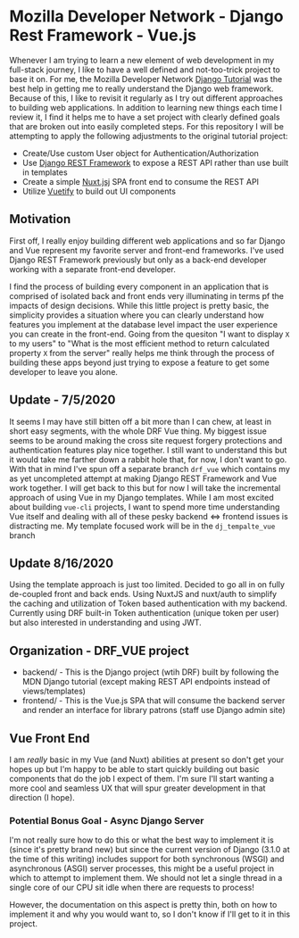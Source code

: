 # Mozilla Developer Network - Django Rest Framework - Vue.js

Whenever I am trying to learn a new element of web development in my full-stack journey, I like to have a well defined and not-too-trick project to base it on. For me, the Mozilla Developer Network [Django Tutorial](https://developer.mozilla.org/en-US/docs/Learn/Server-side/Django) was the best help in getting me to really understand the Django web framework. Because of this, I like to revisit it regularly as I try out different approaches to building web applications. In addition to learning new things each time I review it, I find it helps me to have a set project with clearly defined goals that are broken out into easily completed steps. For this repository I will be attempting to apply the following adjustments to the original tutorial project:

- Create/Use custom User object for Authentication/Authorization
- Use [Django REST Framework](https://www.django-rest-framework.org/) to expose a REST API rather than use built in templates
- Create a simple [Nuxt.jsj](https://nuxtjs.org/) SPA front end to consume the REST API
- Utilize [Vuetify](https://vuetifyjs.com/en/) to build out UI components

## Motivation

First off, I really enjoy building different web applications and so far Django and Vue represent my favorite server and front-end frameworks. I've used Django REST Framework previously but only as a back-end developer working with a separate front-end developer.

I find the process of building every component in an application that is comprised of isolated back and front ends very illuminating in terms pf the impacts of design decisions. While this little project is pretty basic, the simplicity provides a situation where you can clearly understand how features you implement at the database level impact the user experience you can create in the front-end. Going from the quesiton "I want to display `X` to my users" to "What is the most efficient method to return calculated property `X` from the server" really helps me think through the process of building these apps beyond just trying to expose a feature to get some developer to leave you alone.

## Update - 7/5/2020

It seems I may have still bitten off a bit more than I can chew, at least in short easy segments, with the whole DRF Vue thing. My biggest issue seems to be around making the cross site request forgery protections and authentication features play nice together. I still want to understand this but it would take me farther down a rabbit hole that, for now, I don't want to go. With that in mind I've spun off a separate branch `drf_vue` which contains my as yet uncompleted attempt at making Django REST Framework and Vue work together. I will get back to this but for now I will take the incremental approach of using Vue in my Django templates. While I am most excited about building `vue-cli` projects, I want to spend more time understanding Vue itself and dealing with all of these pesky backend <=> frontend issues is distracting me. My template focused work will be in the `dj_tempalte_vue` branch

## Update 8/16/2020

Using the template approach is just too limited. Decided to go all in on fully de-coupled front and back ends. Using NuxtJS and nuxt/auth to simplify the caching and utilization of Token based authentication with my backend. Currently using DRF built-in Token authentication (unique token per user) but also interested in understanding and using JWT.

## Organization - DRF_VUE project

- backend/ - This is the Django project (wtih DRF) built by following the MDN Django tutorial (except making REST API endpoints instead of views/templates)
- frontend/ - This is the Vue.js SPA that will consume the backend server and render an interface for library patrons (staff use Django admin site)

## Vue Front End

I am _really_ basic in my Vue (and Nuxt) abilities at present so don't get your hopes up but I'm happy to be able to start quickly building out basic components that do the job I expect of them. I'm sure I'll start wanting a more cool and seamless UX that will spur greater development in that direction (I hope).

### Potential Bonus Goal - Async Django Server

I'm not really sure how to do this or what the best way to implement it is (since it's pretty brand new) but since the current version of Django (3.1.0 at the time of this writing) includes support for both synchronous (WSGI) and asynchronous (ASGI) server processes, this might be a useful project in which to attempt to implement them. We should not let a single thread in a single core of our CPU sit idle when there are requests to process!

However, the documentation on this aspect is pretty thin, both on how to implement it and why you would want to, so I don't know if I'll get to it in this project.
